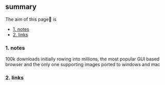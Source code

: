 ## summary
The aim of this page📝 is

<!-- TOC -->

- [1. notes](#1-notes)
- [2. links](#2-links)

<!-- /TOC -->

### 1. notes
100k downloads initially rowing into millions, the most popular GUI based browser and the only one supporting images ported to windows and mac

 
### 2. links






























